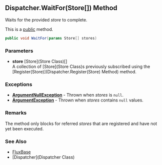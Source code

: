 Dispatcher.WaitFor(Store[]) Method
----------------------------------

Waits for the provided _store_ to complete.

This is a [public](https://docs.microsoft.com/dotnet/csharp/language-reference/keywords/public) method.

```c#
public void WaitFor(params Store[] stores)
```

### Parameters
* __store__ [Store](Store Class)\[\]\
A collection of [Store](Store Class)s previously subscribed using the [Register(Store)](Dispatcher.Register(Store) Method) method.

### Exceptions
* __[ArgumentNullException](https://docs.microsoft.com/dotnet/api/system.argumentnullexception)__ - Thrown when _stores_ is `null`.
* __[ArgumentException](https://docs.microsoft.com/dotnet/api/system.argumentexception)__ - Thrown when _stores_ contains `null` values.

### Remarks
The method only blocks for referred _stores_ that are registered and have not yet been executed.

### See Also
* [FluxBase](index)
* [Dispatcher](Dispatcher Class)